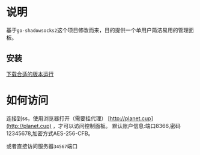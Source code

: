# 说明

基于`go-shadowsocks2`这个项目修改而来，目的提供一个单用户简洁易用的管理面板。

## 安装

[下载合适的版本运行](https://github.com/Yee2/Planet-Cup/tree/web-UI/releases)


# 如何访问

连接到ss，使用浏览器打开（需要挂代理） [http://planet.cup](http://planet.cup) ，才可以访问控制面板。
默认账户信息:端口8366,密码12345678,加密方式AES-256-CFB。

或者直接访问服务器`34567`端口